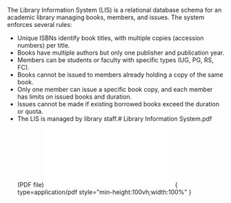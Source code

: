 The Library Information System (LIS) is a relational database schema for an academic library managing books, members, and issues. The system enforces several rules:
* Unique ISBNs identify book titles, with multiple copies (accession numbers) per title.
* Books have multiple authors but only one publisher and publication year.
* Members can be students or faculty with specific types (UG, PG, RS, FC).
* Books cannot be issued to members already holding a copy of the same book.
* Only one member can issue a specific book copy, and each member has limits on issued books and duration.
* Issues cannot be made if existing borrowed books exceed the duration or quota.
* The LIS is managed by library staff.# Library Information System.pdf (PDF file)
![Alt text](<./Library Information System.pdf>){ type=application/pdf style="min-height:100vh;width:100%" }